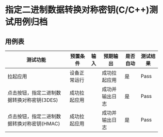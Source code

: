 # 指定二进制数据转换对称密钥(C/C++)测试用例归档

## 用例表

| 测试功能                                   | 预置条件     | 输入 | 预期输出       | 是否自动 | 测试结果 |
| ------------------------------------------ | ------------ | ---- | -------------- | -------- | -------- |
| 拉起应用                                   | 设备正常运行 |      | 成功拉起应用   | 是       | Pass     |
| 点击按钮，指定二进制数据转换对称密钥(3DES) | 成功拉起应用 |      | 成功并输出日志 | 是       | Pass     |
| 点击按钮，指定二进制数据转换对称密钥(HMAC) | 成功拉起应用 |      | 成功并输出日志 | 是       | Pass     |